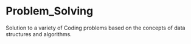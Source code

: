 # Problem_Solving
Solution to a variety of Coding problems based on the concepts of data structures and algorithms.

